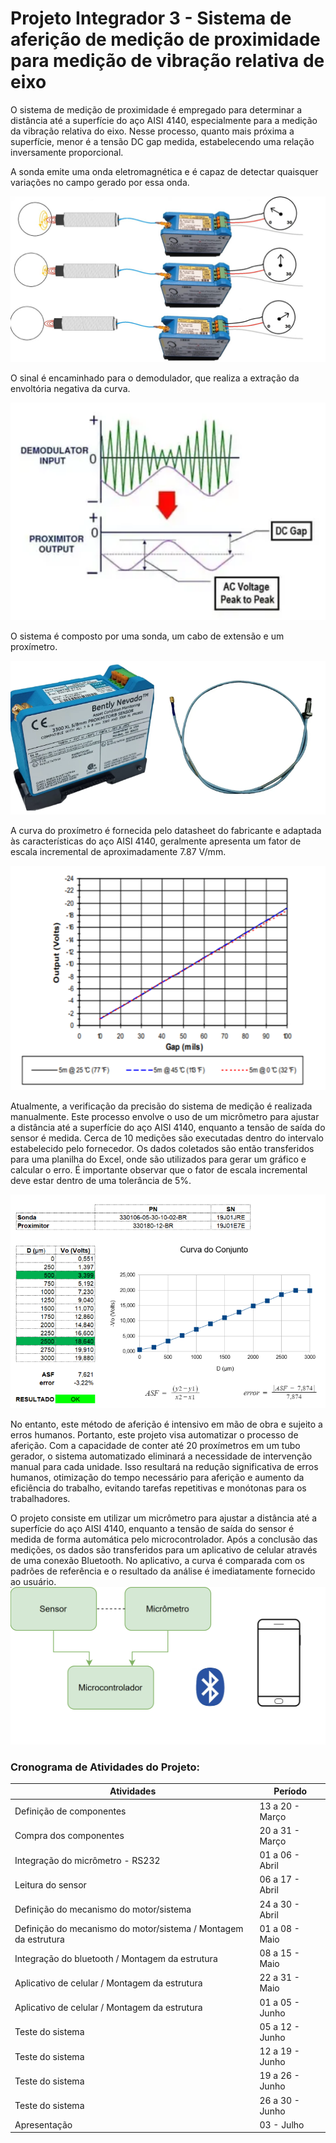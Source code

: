 # Projeto Integrador 3 - Sistema de aferição de medição de proximidade para medição de vibração relativa de eixo

O sistema de medição de proximidade é empregado para determinar a distância até a superfície do aço AISI 4140, especialmente para a medição da vibração relativa do eixo. Nesse processo, quanto mais próxima a superfície, menor é a tensão DC gap medida, estabelecendo uma relação inversamente proporcional.

A sonda emite uma onda eletromagnética e é capaz de detectar quaisquer variações no campo gerado por essa onda.

![](https://github.com/maiteluisaa/pi3/blob/main/figures/sensor.jpeg)

O sinal é encaminhado para o demodulador, que realiza a extração da envoltória negativa da curva.

![](https://github.com/maiteluisaa/pi3/blob/main/figures/output.png)

O sistema é composto por uma sonda, um cabo de extensão e um proxímetro. 

![](https://github.com/maiteluisaa/pi3/blob/main/figures/componentes.png)

A curva do proxímetro é fornecida pelo datasheet do fabricante e adaptada às características do aço AISI 4140, geralmente apresenta um fator de escala incremental de aproximadamente 7.87 V/mm.

![](https://github.com/maiteluisaa/pi3/blob/main/figures/curva.png)

Atualmente, a verificação da precisão do sistema de medição é realizada manualmente. Este processo envolve o uso de um micrômetro para ajustar a distância até a superfície do aço AISI 4140, enquanto a tensão de saída do sensor é medida. Cerca de 10 medições são executadas dentro do intervalo estabelecido pelo fornecedor. Os dados coletados são então transferidos para uma planilha do Excel, onde são utilizados para gerar um gráfico e calcular o erro. É importante observar que o fator de escala incremental deve estar dentro de uma tolerância de 5%.

![](https://github.com/maiteluisaa/pi3/blob/main/figures/afericaomanual.png)

No entanto, este método de aferição é intensivo em mão de obra e sujeito a erros humanos. Portanto, este projeto visa automatizar o processo de aferição. Com a capacidade de conter até 20 proxímetros em um tubo gerador, o sistema automatizado eliminará a necessidade de intervenção manual para cada unidade. Isso resultará na redução significativa de erros humanos, otimização do tempo necessário para aferição e aumento da eficiência do trabalho, evitando tarefas repetitivas e monótonas para os trabalhadores.

O projeto consiste em utilizar um micrômetro para ajustar a distância até a superfície do aço AISI 4140, enquanto a tensão de saída do sensor é medida de forma automática pelo microcontrolador. Após a conclusão das medições, os dados são transferidos para um aplicativo de celular através de uma conexão Bluetooth. No aplicativo, a curva é comparada com os padrões de referência e o resultado da análise é imediatamente fornecido ao usuário.
![](https://github.com/maiteluisaa/pi3/blob/main/figures/sistema.png)

### Cronograma de Atividades do Projeto:

|  Atividades                                        | Período    |
| -------------------------------------------------- | ---------- |
| Definição de componentes | 13 a 20 - Março |
| Compra dos componentes | 20 a 31 - Março |
| Integração do micrômetro - RS232 | 01 a 06 - Abril |
| Leitura do sensor | 06 a 17 - Abril |
| Definição do mecanismo do motor/sistema | 24 a 30 - Abril |
| Definição do mecanismo do motor/sistema / Montagem da estrutura | 01 a 08 - Maio |
| Integração do bluetooth / Montagem da estrutura | 08 a 15 - Maio |
| Aplicativo de celular / Montagem da estrutura | 22 a 31 - Maio |
| Aplicativo de celular / Montagem da estrutura | 01 a 05 - Junho |
| Teste do sistema | 05 a 12 - Junho |
| Teste do sistema  | 12 a 19 - Junho |
| Teste do sistema  | 19 a 26 - Junho | 
| Teste do sistema  | 26 a 30 - Junho |
| Apresentação  | 03 - Julho |

